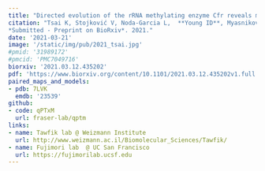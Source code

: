 ```yaml
---
title: "Directed evolution of the rRNA methylating enzyme Cfr reveals molecular basis of antibiotic resistance."
citation: "Tsai K, Stojković V, Noda-Garcia L,  **Young ID**, Myasnikov AG, Kleinman J, Palla A, Floor SN, Frost A, **Fraser JS**, Tawfik DS, Fujimori DG.
*Submitted - Preprint on BioRxiv*. 2021."
date: '2021-03-21'
image: '/static/img/pub/2021_tsai.jpg'
#pmid: '31989172'
#pmcid: 'PMC7049716'
biorxiv: '2021.03.12.435202'
pdf: 'https://www.biorxiv.org/content/10.1101/2021.03.12.435202v1.full.pdf'
paired_maps_and_models:
- pdb: 7LVK
  emdb: '23539'
github:
- code: qPTxM
  url: fraser-lab/qptm
links:
- name: Tawfik lab @ Weizmann Institute
  url: http://www.weizmann.ac.il/Biomolecular_Sciences/Tawfik/
- name: Fujimori lab  @ UC San Francisco
  url: https://fujimorilab.ucsf.edu
---
```

